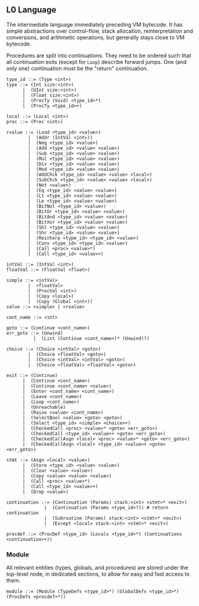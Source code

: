 ## L0 Language

The intermediate language immediately preceding VM bytecode. It has simple
abstractions over control-flow, stack allocation, reinterpretation and
conversions, and arithmetic operations, but generally stays close to VM
bytecode.

Procedures are split into continuations. They need to be ordered such
that all continuation exits (except for `Loop`) describe forward
jumps. One (and only one) continuation must be the "return" continuation.

```grammar
type_id ::= (Type <int>)
type ::= (Int size:<int>)
      |  (UInt size:<int>)
      |  (Float size:<int>)
      |  (ProcTy (Void) <type_id>*)
      |  (ProcTy <type_id>+)

local ::= (Local <int>)
proc ::= (Proc <int>)

rvalue ::= (Load <type_id> <value>)
        |  (Addr (IntVal <int>))
        |  (Neg <type_id> <value>)
        |  (Add <type_id> <value> <value>)
        |  (Sub <type_id> <value> <value>)
        |  (Mul <type_id> <value> <value>)
        |  (Div <type_id> <value> <value>)
        |  (Mod <type_id> <value> <value>)
        |  (AddChck <type_id> <value> <value> <local>)
        |  (SubChck <type_id> <value> <value> <local>)
        |  (Not <value>)
        |  (Eq <type_id> <value> <value>)
        |  (Lt <type_id> <value> <value>)
        |  (Le <type_id> <value> <value>)
        |  (BitNot <type_id> <value>)
        |  (BitOr <type_id> <value> <value>)
        |  (BitAnd <type_id> <value> <value>)
        |  (BitXor <type_id> <value> <value>)
        |  (Shl <type_id> <value> <value>)
        |  (Shr <type_id> <value> <value>)
        |  (Reinterp <type_id> <type_id> <value>)
        |  (Conv <type_id> <type_id> <value>)
        |  (Call <proc> <value>*)
        |  (Call <type_id> <value>+)

intVal ::= (IntVal <int>)
floatVal ::= (FloatVal <float>)

simple ::= <intVal>
        |  <floatVal>
        |  (ProcVal <int>)
        |  (Copy <local>)
        |  (Copy (Global <int>))
value ::= <simple> | <rvalue>

cont_name ::= <int>

goto ::= (Continue <cont_name>)
err_goto ::= (Unwind)
          |  (List (Continue <cont_name>)* (Unwind)?)

choice ::= (Choice <intVal> <goto>)
        |  (Choice <floatVal> <goto>)
        |  (Choice <intVal> <intVal> <goto>)
        |  (Choice <floatVal> <floatVal> <goto>)

exit ::= (Continue)
      |  (Continue <cont_name>)
      |  (Continue <cont_name> <value>)
      |  (Enter <cont_name> <cont_name>)
      |  (Leave <cont_name>)
      |  (Loop <cont_name>)
      |  (Unreachable)
      |  (Raise <value> <cont_name>)
      |  (SelectBool <value> <goto> <goto>)
      |  (Select <type_id> <simple> <choice>+)
      |  (CheckedCall <proc> <value>* <goto> <err_goto>)
      |  (CheckedCall <type_id> <value>+ <goto> <err_goto>)
      |  (CheckedCallAsgn <local> <proc> <value>* <goto> <err_goto>)
      |  (CheckedCallAsgn <local> <type_id> <value>+ <goto> <err_goto>)

stmt ::= (Asgn <local> <value>)
      |  (Store <type_id> <value> <value>)
      |  (Clear <value> <value>)
      |  (Copy <value> <value> <value>)
      |  (Call <proc> <value>*)
      |  (Call <type_id> <value>+)
      |  (Drop <value>)

continuation ::= (Continuation (Params) stack:<int> <stmt>* <exit>)
              |  (Continuation (Params <type_id>?)) # return continuation
              |  (Subroutine (Params) stack:<int> <stmt>* <exit>)
              |  (Except <local> stack:<int> <stmt>* <exit>)

procdef ::= (ProcDef <type_id> (Locals <type_id>*) (Continuations <continuation>+))
```

### Module

All relevant entities (types, globals, and procedures) are stored under the
top-level node, in dedicated sections, to allow for easy and fast access to
them.

```grammar
module ::= (Module (TypeDefs <type_id>*) (GlobalDefs <type_id>*) (ProcDefs <procdef>*))
```
